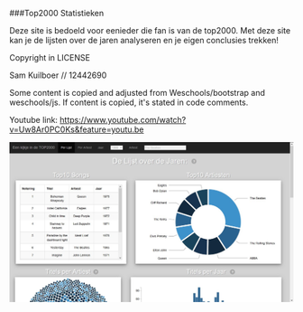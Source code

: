 ###Top2000 Statistieken

Deze site is bedoeld voor eenieder die fan is van de top2000. Met deze site kan je de lijsten over de jaren analyseren en je eigen conclusies trekken!

Copyright in LICENSE

Sam Kuilboer // 12442690

Some content is copied and adjusted from Weschools/bootstrap and weschools/js. If content is copied, it's stated in code comments.

Youtube link: https://www.youtube.com/watch?v=Uw8Ar0PC0Ks&feature=youtu.be

![Afbeelding van mijn website](/Images/example_website.jpg)
